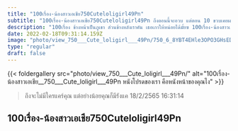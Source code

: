 ```yaml
---
title: "100เรื่อง-น้องสาวเอเชีย750Cuteloligirl49Pn"
subtitle: "100เรื่อง-น้องสาวเอเชีย750Cuteloligirl49Pn ถึงตอนนี้จะอวบ แต่ตอน 10 ขวบเคยผอมนะ"
description: "100เรื่อง ข้างหน้าเป็นภูเขา ส่วนข้างหลังเราคัน เธอเกาให้หน่อยได้มั้ยฃ 100เรื่อง-น้องสาวเอเชีย750Cuteloligirl49Pn 18/2/2565 16:31:14"
date: 2022-02-18T09:31:14.159Z
image: "photo/view_750___Cute_loligirl___49Pn/750_6_8YBT4EHle3OPO3GHsEDV.jpg"
type: "regular"
draft: false
---
```


{{< foldergallery src="photo/view_750___Cute_loligirl___49Pn/" alt="100เรื่อง-น้องสาวเอเชีย__750___Cute_loligirl___49Pn หนังโปรดของเรา คือหนังหน้าของคุณไง" >}}


> ถึงจะไม่มีใครแคร์คุณ แต่อย่างน้อยคุณก็มีรังแค 18/2/2565 16:31:14

## 100เรื่อง-น้องสาวเอเชีย750Cuteloligirl49Pn
